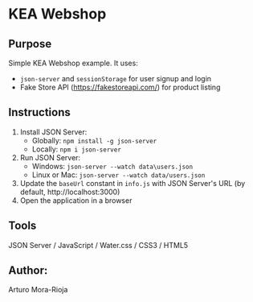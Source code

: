 # KEA Webshop

## Purpose
Simple KEA Webshop example. It uses:
- `json-server` and `sessionStorage` for user signup and login
- Fake Store API (https://fakestoreapi.com/) for product listing

## Instructions
1. Install JSON Server:
    - Globally: `npm install -g json-server`
    - Locally: `npm i json-server`
2. Run JSON Server: 
    - Windows: `json-server --watch data\users.json`
    - Linux or Mac: `json-server --watch data/users.json`
3. Update the `baseUrl` constant in `info.js` with JSON Server's URL (by default, http://localhost:3000)
4. Open the application in a browser

## Tools
JSON Server / JavaScript / Water.css / CSS3 / HTML5

## Author:
Arturo Mora-Rioja